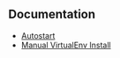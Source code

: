 ## Documentation

* [Autostart](https://www.home-assistant.io/docs/autostart/systemd/)
* [Manual VirtualEnv Install](https://www.home-assistant.io/docs/installation/raspberry-pi/)



